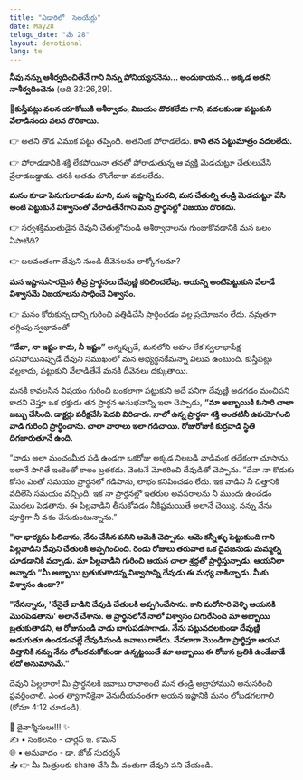 ```yaml
---
title: "ఎడారిలో  సెలయేర్లు"
date: May28
telugu_date: "మే 28"
layout: devotional
lang: te
---
```



**నీవు నన్ను ఆశీర్వదించితేనే గాని నిన్ను పోనియ్యననెను... అందుకాయన... అక్కడ అతని నాశీర్వదించెను** (ఆది 32:26,29).

**📖కుస్తీపట్లు వలన యాకోబుకి ఆశీర్వాదం, విజయం దొరకలేదు గాని, వదలకుండా పట్టుకుని వేలాడినందు వలన దొరికాయి.**

👉 అతని తొడ ఎముక పట్టు తప్పింది. అతనింక పోరాడలేడు. **కాని తన పట్టుమాత్రం వదలలేదు.**

👉 పోరాడడానికి శక్తి లేకపోయినా తనతో పోరాడుతున్న ఆ వ్యక్తి మెడచుట్టూ చేతులువేసి వ్రేలాడబడ్డాడు. తనకి అతడు లొంగేదాకా వదలలేదు.

**మనం కూడా పెనుగులాడడం మాని, మన ఇష్టాన్ని మరచి, మన చేతుల్ని తండ్రి మెడచుట్టూ వేసి అంటి పెట్టుకునే విశ్వాసంతో వేలాడితేనేగాని మన ప్రార్థనల్లో విజయం దొరకదు.**

👉 సర్వశక్తిమంతుడైన దేవుని చేతుల్లోనుండి ఆశీర్వాదాలను గుంజుకోవడానికి మన బలం ఏపాటిది? 

👉 బలవంతంగా దేవుని నుండి దీవెనలను లాక్కోగలమా? 

**మన ఇష్టానుసారమైన తీవ్ర ప్రార్థనలు దేవుణ్ణి కదిలించలేవు. ఆయన్ని అంటిపెట్టుకుని వేలాడే విశ్వాసమే విజయాలను సాధించే విశ్వాసం.**

👉 మనం కోరుకున్న దాన్ని గురించి వత్తిడిచేసి ప్రార్థించడం వల్ల ప్రయోజనం లేదు. నమ్రతగా తగ్గింపు స్వభావంతో 

**“దేవా, నా ఇష్టం కాదు, నీ ఇష్టం”** అన్నప్పుడే, మనలోని అహం లేక స్వలాభాపేక్ష చనిపోయినప్పుడే దేవుని సముఖంలో మన అభ్యర్థనకేమన్నా విలువ ఉంటుంది. కుస్తీపట్లు వల్లకాదు, పట్టుకుని వేలాడితేనే మనకి దీవెనలు దక్కుతాయి.

మనకి కావలసిన విషయం గురించి బంకలాగా పట్టుకుని అదే పనిగా దేవుణ్ణి అడగడం మంచిపని కాదని చెప్తూ ఒక భక్తుడు తన ప్రార్థన అనుభవాన్ని ఇలా చెప్పాడు, **“మా అబ్బాయికి ఓసారి చాలా జబ్బు చేసింది. డాక్టర్లు పరీక్షచేసి పెదవి విరిచారు. నాలో ఉన్న ప్రార్థనా శక్తి అంతటినీ ఉపయోగించి వాడి గురించి ప్రార్థించాను. చాలా వారాలు ఇలా గడిచాయి. రోజురోజుకీ కుర్రవాడి స్థితి దిగజారుతూనే ఉంది.**

“వాడు అలా మంచంమీద పడి ఉండగా ఒకరోజు అక్కడ నిలబడి వాడివంక తదేకంగా చూసాను. ఇలానే సాగితే ఇంకెంతో కాలం బ్రతకడు. వెంటనే మోకరించి దేవుడితో చెప్పాను. “దేవా నా కొడుకు కోసం ఎంతో సమయం ప్రార్థనలో గడిపాను, లాభం కనిపించడం లేదు. ఇక వాడిని నీ చిత్తానికి వదిలేసే సమయం వచ్చింది. ఇక నా ప్రార్థనల్లో ఇతరుల అవసరాలను నీ ముందు ఉంచడం మొదలు పెడతాను. ఈ పిల్లవాడిని తీసుకోవడం నీకిష్టమయితే అలానే చెయ్యి. నన్ను నేను పూర్తిగా నీ వశం చేసుకుంటున్నాను.”

**"నా భార్యను పిలిచాను, నేను చేసిన పనిని ఆమెకి చెప్పాను. ఆమె కన్నీళ్ళు పెట్టుకుంది గాని పిల్లవాడిని దేవుని చేతులకి అప్పగించింది. రెండు రోజులు తరువాత ఒక దైవజనుడు మమ్మల్ని చూడడానికి వచ్చాడు. మా పిల్లవాడిని గురించి ఆయన చాలా శ్రద్ధతో ప్రార్థిస్తున్నాడు. ఆయనిలా అన్నాడు “మీ అబ్బాయి బ్రతుకుతాడన్న విశ్వాసాన్ని దేవుడు ఈ మధ్య నాకిచ్చాడు. మీకు విశ్వాసం ఉందా?”**

**"నేనన్నాను, 'నేనైతే వాడిని దేవుడి చేతులకి అప్పగించేసాను. కాని మరోసారి వెళ్ళి ఆయనకి మొరపెడతాను' అలానే చేశాను. ఆ ప్రార్థనలోనే నాలో విశ్వాసం చిగురేసింది మా అబ్బాయి బ్రతుకుతాడని, ఆ రోజునుండి వాడు బాగుపడసాగాడు. నేను పట్టువదలకుండా దేవుణ్ణి అడుగుతూ ఉండడంవల్లే దేవుడినుండి జవాబు రాలేదు. నేనలాగా మొండిగా ప్రార్థిస్తూ ఆయన చిత్తానికి నన్ను నేను లోబరచుకోకుండా ఉన్నట్టయితే మా అబ్బాయి ఈ రోజున బ్రతికి ఉండేవాడే లేదో అనుమానమే.”**

దేవుని పిల్లలారా! మీ ప్రార్థనలకి జవాబు రావాలంటే మన తండ్రి అబ్రాహాముని అనుసరించి ప్రవర్తించాలి. ఎంత త్యాగానికైనా వెనుదీయనంతగా ఆయన ఇష్టానికి మనం లోబడగలగాలి (రోమా 4:12 చూడండి).

<div class="blessing">🙏 <span class="bless-text">దైవాశ్శీసులు!!!</span> ✨</div>

<div class="credit">✍️ <span class="credit-text">▪ సంకలనం - చార్లెస్ ఇ. కౌమన్</span></div>
<div class="credit">🌐 <span class="credit-text">▪ అనువాదం - డా. జోబ్ సుదర్శన్</span></div>


<div class="share">📤 👉 <span class="share-text">మీ మిత్రులకు share చేసి మీ వంతుగా దేవుని పని చేయండి.</span></div>
